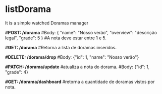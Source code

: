 # listDorama
It is a simple watched Doramas manager 


**#POST: /dorama**
#Body: { "name": "Nosso verão", "overview": "descrição legal",  "grade": 5 }
#A nota deve estar entre 1 e 5. 

**#GET: /dorama**
#Retorna a lista de doramas inseridos.

**#DELETE: /dorama/drop**
#Body: {"id": 1, "name": "Nosso verão"}

**#PATCH: /dorama/update**
#atualiza a nota do dorama. 
#Body: {"id": 1, "grade": 4}

**#GET: /dorama/dashboard**
#retorna a quantidade de doramas vistos por nota. 
